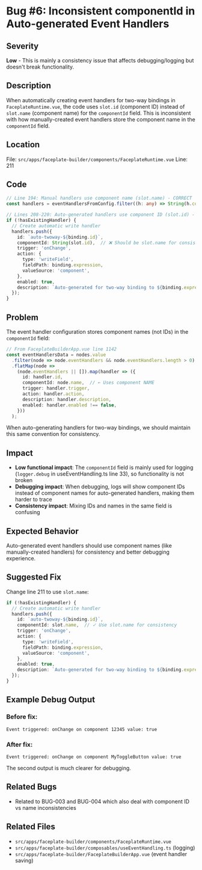 # Bug #6: Inconsistent componentId in Auto-generated Event Handlers

## Severity
**Low** - This is mainly a consistency issue that affects debugging/logging but doesn't break functionality.

## Description
When automatically creating event handlers for two-way bindings in `FaceplateRuntime.vue`, the code uses `slot.id` (component ID) instead of `slot.name` (component name) for the `componentId` field. This is inconsistent with how manually-created event handlers store the component name in the `componentId` field.

## Location
File: `src/apps/faceplate-builder/components/FaceplateRuntime.vue`
Line: 211

## Code
```typescript
// Line 194: Manual handlers use component name (slot.name) - CORRECT
const handlers = eventHandlersFromConfig.filter((h: any) => String(h.componentId) === slot.name);

// Lines 208-220: Auto-generated handlers use component ID (slot.id) - INCONSISTENT
if (!hasExistingHandler) {
  // Create automatic write handler
  handlers.push({
    id: `auto-twoway-${binding.id}`,
    componentId: String(slot.id),  // ❌ Should be slot.name for consistency
    trigger: 'onChange',
    action: {
      type: 'writeField',
      fieldPath: binding.expression,
      valueSource: 'component',
    },
    enabled: true,
    description: `Auto-generated for two-way binding to ${binding.expression}`,
  });
}
```

## Problem
The event handler configuration stores component names (not IDs) in the `componentId` field:
```typescript
// From FaceplateBuilderApp.vue line 1142
const eventHandlersData = nodes.value
  .filter(node => node.eventHandlers && node.eventHandlers.length > 0)
  .flatMap(node => 
    (node.eventHandlers || []).map(handler => ({
      id: handler.id,
      componentId: node.name,  // ← Uses component NAME
      trigger: handler.trigger,
      action: handler.action,
      description: handler.description,
      enabled: handler.enabled !== false,
    }))
  );
```

When auto-generating handlers for two-way bindings, we should maintain this same convention for consistency.

## Impact
- **Low functional impact**: The `componentId` field is mainly used for logging (`logger.debug` in useEventHandling.ts line 33), so functionality is not broken
- **Debugging impact**: When debugging, logs will show component IDs instead of component names for auto-generated handlers, making them harder to trace
- **Consistency impact**: Mixing IDs and names in the same field is confusing

## Expected Behavior
Auto-generated event handlers should use component names (like manually-created handlers) for consistency and better debugging experience.

## Suggested Fix
Change line 211 to use `slot.name`:

```typescript
if (!hasExistingHandler) {
  // Create automatic write handler
  handlers.push({
    id: `auto-twoway-${binding.id}`,
    componentId: slot.name,  // ✓ Use slot.name for consistency
    trigger: 'onChange',
    action: {
      type: 'writeField',
      fieldPath: binding.expression,
      valueSource: 'component',
    },
    enabled: true,
    description: `Auto-generated for two-way binding to ${binding.expression}`,
  });
}
```

## Example Debug Output
### Before fix:
```
Event triggered: onChange on component 12345 value: true
```

### After fix:
```
Event triggered: onChange on component MyToggleButton value: true
```

The second output is much clearer for debugging.

## Related Bugs
- Related to BUG-003 and BUG-004 which also deal with component ID vs name inconsistencies

## Related Files
- `src/apps/faceplate-builder/components/FaceplateRuntime.vue`
- `src/apps/faceplate-builder/composables/useEventHandling.ts` (logging)
- `src/apps/faceplate-builder/FaceplateBuilderApp.vue` (event handler saving)
